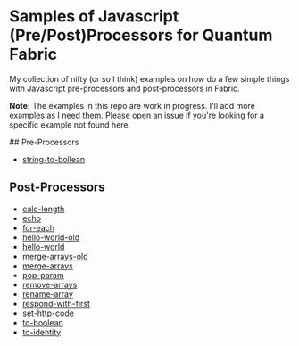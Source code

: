 # Samples of Javascript (Pre/Post)Processors for Quantum Fabric

My collection of nifty (or so I think) examples on how do a few simple things with Javascript pre-processors and post-processors in Fabric.

**Note:** The examples in this repo are work in progress. I'll add more examples as I need them. Please open an issue if you're looking for a specific example not found here.

## Pre-Processors

* [string-to-bollean](js/pre/string-to-bollean.js)

## Post-Processors

* [calc-length](js/post/calc-length.js)
* [echo](js/post/echo.js)
* [for-each](js/post/for-each.js)
* [hello-world-old](js/post/hello-world-old.js)
* [hello-world](js/post/hello-world.js)
* [merge-arrays-old](js/post/merge-arrays-old.js)
* [merge-arrays](js/post/merge-arrays.js)
* [pop-param](js/post/pop-param.js)
* [remove-arrays](js/post/remove-arrays.js)
* [rename-array](js/post/rename-array.js)
* [respond-with-first](js/post/respond-with-first.js)
* [set-http-code](js/post/set-http-code.js)
* [to-boolean](js/post/to-boolean.js)
* [to-identity](js/post/to-identity.js)
